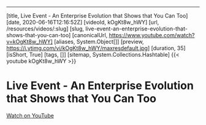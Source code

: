 ---
[title, Live Event - An Enterprise Evolution that Shows that You Can Too] [date, 2020-06-16T12:16:52Z] [videoId, kOgKt8w_hWY] [url, /resources/videos/:slug] [slug, live-event-an-enterprise-evolution-that-shows-that-you-can-too] [canonicalUrl, https://www.youtube.com/watch?v=kOgKt8w_hWY] [aliases, System.Object[]] [preview, https://i.ytimg.com/vi/kOgKt8w_hWY/maxresdefault.jpg] [duration, 35] [isShort, True] [tags, []] [sitemap, System.Collections.Hashtable]
{{< youtube kOgKt8w_hWY >}}

# Live Event - An Enterprise Evolution that Shows that You Can Too



[Watch on YouTube](https://www.youtube.com/watch?v=kOgKt8w_hWY)
